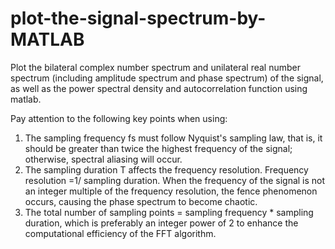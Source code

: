 # plot-the-signal-spectrum-by-MATLAB
Plot the bilateral complex number spectrum and unilateral real number spectrum (including amplitude spectrum and phase spectrum) of the signal, as well as the power spectral density and autocorrelation function using matlab.

Pay attention to the following key points when using:
1. The sampling frequency fs must follow Nyquist's sampling law, that is, it should be greater than twice the highest frequency of the signal; otherwise, spectral aliasing will occur.
2. The sampling duration T affects the frequency resolution. Frequency resolution =1/ sampling duration. When the frequency of the signal is not an integer multiple of the frequency resolution, the fence phenomenon occurs, causing the phase spectrum to become chaotic.
3. The total number of sampling points = sampling frequency * sampling duration, which is preferably an integer power of 2 to enhance the computational efficiency of the FFT algorithm.
